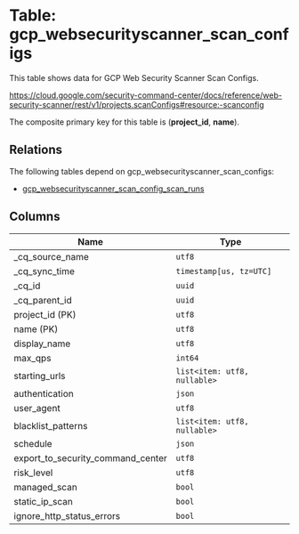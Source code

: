 # Table: gcp_websecurityscanner_scan_configs

This table shows data for GCP Web Security Scanner Scan Configs.

https://cloud.google.com/security-command-center/docs/reference/web-security-scanner/rest/v1/projects.scanConfigs#resource:-scanconfig

The composite primary key for this table is (**project_id**, **name**).

## Relations

The following tables depend on gcp_websecurityscanner_scan_configs:
  - [gcp_websecurityscanner_scan_config_scan_runs](gcp_websecurityscanner_scan_config_scan_runs)

## Columns

| Name          | Type          |
| ------------- | ------------- |
|_cq_source_name|`utf8`|
|_cq_sync_time|`timestamp[us, tz=UTC]`|
|_cq_id|`uuid`|
|_cq_parent_id|`uuid`|
|project_id (PK)|`utf8`|
|name (PK)|`utf8`|
|display_name|`utf8`|
|max_qps|`int64`|
|starting_urls|`list<item: utf8, nullable>`|
|authentication|`json`|
|user_agent|`utf8`|
|blacklist_patterns|`list<item: utf8, nullable>`|
|schedule|`json`|
|export_to_security_command_center|`utf8`|
|risk_level|`utf8`|
|managed_scan|`bool`|
|static_ip_scan|`bool`|
|ignore_http_status_errors|`bool`|